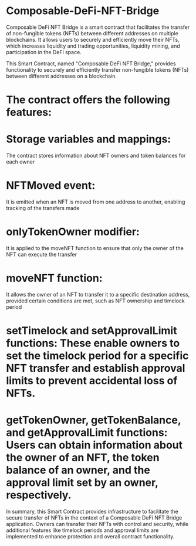 # Composable-DeFi-NFT-Bridge

Composable DeFi NFT Bridge is a smart contract that facilitates the transfer of non-fungible tokens (NFTs) between different addresses on multiple blockchains. It allows users to securely and efficiently move their NFTs, which increases liquidity and trading opportunities, liquidity mining, and participation in the DeFi space.

This Smart Contract, named "Composable DeFi NFT Bridge," provides functionality to securely and efficiently transfer non-fungible tokens (NFTs) between different addresses on a blockchain.

# The contract offers the following features:

# Storage variables and mappings: 
The contract stores information about NFT owners and token balances for each owner
# NFTMoved event: 
It is emitted when an NFT is moved from one address to another, enabling tracking of the transfers made
# onlyTokenOwner modifier: 
It is applied to the moveNFT function to ensure that only the owner of the NFT can execute the transfer
# moveNFT function: 
It allows the owner of an NFT to transfer it to a specific destination address, provided certain conditions are met, such as NFT ownership and timelock period
# setTimelock and setApprovalLimit functions: These enable owners to set the timelock period for a specific NFT transfer and establish approval limits to prevent accidental loss of NFTs.
# getTokenOwner, getTokenBalance, and getApprovalLimit functions: Users can obtain information about the owner of an NFT, the token balance of an owner, and the approval limit set by an owner, respectively.

In summary, this Smart Contract provides infrastructure to facilitate the secure transfer of NFTs in the context of a Composable DeFi NFT Bridge application. Owners can transfer their NFTs with control and security, while additional features like timelock periods and approval limits are implemented to enhance protection and overall contract functionality.




